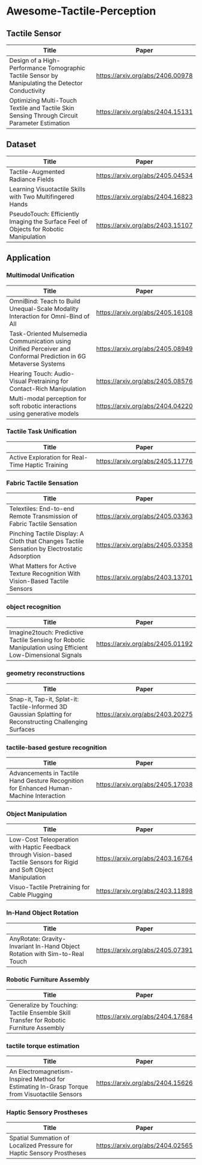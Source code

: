 # Awesome-Tactile-Perception
## Tactile Sensor
| Title | Paper |
|------|-------|
| Design of a High-Performance Tomographic Tactile Sensor by Manipulating the Detector Conductivity | <https://arxiv.org/abs/2406.00978> |
| Optimizing Multi-Touch Textile and Tactile Skin Sensing Through Circuit Parameter Estimation | <https://arxiv.org/abs/2404.15131> |

## Dataset
| Title | Paper |
|------|-------|
| Tactile-Augmented Radiance Fields | <https://arxiv.org/abs/2405.04534> |
| Learning Visuotactile Skills with Two Multifingered Hands | <https://arxiv.org/abs/2404.16823> |
| PseudoTouch: Efficiently Imaging the Surface Feel of Objects for Robotic Manipulation | <https://arxiv.org/abs/2403.15107> |


## Application
### Multimodal Unification
| Title | Paper |
|------|-------|
| OmniBind: Teach to Build Unequal-Scale Modality Interaction for Omni-Bind of All | <https://arxiv.org/abs/2405.16108> |
| Task-Oriented Mulsemedia Communication using Unified Perceiver and Conformal Prediction in 6G Metaverse Systems | <https://arxiv.org/abs/2405.08949> |
| Hearing Touch: Audio-Visual Pretraining for Contact-Rich Manipulation | <https://arxiv.org/abs/2405.08576> |
| Multi-modal perception for soft robotic interactions using generative models | <https://arxiv.org/abs/2404.04220> |




### Tactile Task Unification
| Title | Paper |
|------|-------|
| Active Exploration for Real-Time Haptic Training | <https://arxiv.org/abs/2405.11776> |

### Fabric Tactile Sensation
| Title | Paper |
|------|-------|
| Telextiles: End-to-end Remote Transmission of Fabric Tactile Sensation | <https://arxiv.org/abs/2405.03363> |
| Pinching Tactile Display: A Cloth that Changes Tactile Sensation by Electrostatic Adsorption | <https://arxiv.org/abs/2405.03358> |
| What Matters for Active Texture Recognition With Vision-Based Tactile Sensors | <https://arxiv.org/abs/2403.13701> |

### object recognition
| Title | Paper |
|------|-------|
| Imagine2touch: Predictive Tactile Sensing for Robotic Manipulation using Efficient Low-Dimensional Signals | <https://arxiv.org/abs/2405.01192> |

### geometry reconstructions
| Title | Paper |
|------|-------|
| Snap-it, Tap-it, Splat-it: Tactile-Informed 3D Gaussian Splatting for Reconstructing Challenging Surfaces | <https://arxiv.org/abs/2403.20275> |

### tactile-based gesture recognition
| Title | Paper |
|------|-------|
| Advancements in Tactile Hand Gesture Recognition for Enhanced Human-Machine Interaction | <https://arxiv.org/abs/2405.17038> |

### Object Manipulation
| Title | Paper |
|------|-------|
| Low-Cost Teleoperation with Haptic Feedback through Vision-based Tactile Sensors for Rigid and Soft Object Manipulation | <https://arxiv.org/abs/2403.16764> |
| Visuo-Tactile Pretraining for Cable Plugging | <https://arxiv.org/abs/2403.11898> |

### In-Hand Object Rotation
| Title | Paper |
|------|-------|
| AnyRotate: Gravity-Invariant In-Hand Object Rotation with Sim-to-Real Touch | <https://arxiv.org/abs/2405.07391> |

### Robotic Furniture Assembly
| Title | Paper |
|------|-------|
| Generalize by Touching: Tactile Ensemble Skill Transfer for Robotic Furniture Assembly | <https://arxiv.org/abs/2404.17684> |

### tactile torque estimation
| Title | Paper |
|------|-------|
| An Electromagnetism-Inspired Method for Estimating In-Grasp Torque from Visuotactile Sensors | <https://arxiv.org/abs/2404.15626> |

### Haptic Sensory Prostheses
| Title | Paper |
|------|-------|
| Spatial Summation of Localized Pressure for Haptic Sensory Prostheses | <https://arxiv.org/abs/2404.02565> |


